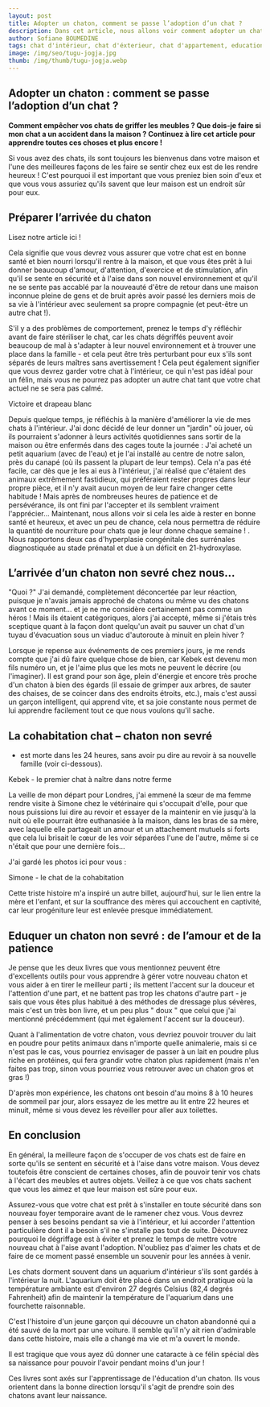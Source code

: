 ```yaml
---
layout: post
title: Adopter un chaton, comment se passe l’adoption d’un chat ?
description: Dans cet article, nous allons voir comment adopter un chaton, comment se passe l’adoption d’un chat ?
author: Sofiane BOUMEDINE
tags: chat d'intérieur, chat d'éxterieur, chat d'appartement, education du chat, conseil pour chat.
image: /img/seo/tugu-jogja.jpg
thumb: /img/thumb/tugu-jogja.webp
---
```

## Adopter un chaton : comment se passe l’adoption d’un chat ?

**Comment empêcher vos chats de griffer les meubles ? Que dois-je faire si mon chat a un accident dans la maison ? Continuez à lire cet article pour apprendre toutes ces choses et plus encore !**

Si vous avez des chats, ils sont toujours les bienvenus dans votre maison et l'une des meilleures façons de les faire se sentir chez eux est de les rendre heureux ! C'est pourquoi il est important que vous preniez bien soin d'eux et que vous vous assuriez qu'ils savent que leur maison est un endroit sûr pour eux.

## Préparer l’arrivée du chaton

Lisez notre article ici !

Cela signifie que vous devrez vous assurer que votre chat est en bonne santé et bien nourri lorsqu'il rentre à la maison, et que vous êtes prêt à lui donner beaucoup d'amour, d'attention, d'exercice et de stimulation, afin qu'il se sente en sécurité et à l'aise dans son nouvel environnement et qu'il ne se sente pas accablé par la nouveauté d'être de retour dans une maison inconnue pleine de gens et de bruit après avoir passé les derniers mois de sa vie à l'intérieur avec seulement sa propre compagnie (et peut-être un autre chat !).

S'il y a des problèmes de comportement, prenez le temps d'y réfléchir avant de faire stériliser le chat, car les chats dégriffés peuvent avoir beaucoup de mal à s'adapter à leur nouvel environnement et à trouver une place dans la famille - et cela peut être très perturbant pour eux s'ils sont séparés de leurs maîtres sans avertissement ! Cela peut également signifier que vous devrez garder votre chat à l'intérieur, ce qui n'est pas idéal pour un félin, mais vous ne pourrez pas adopter un autre chat tant que votre chat actuel ne se sera pas calmé.

Victoire et drapeau blanc

Depuis quelque temps, je réfléchis à la manière d'améliorer la vie de mes chats à l'intérieur. J'ai donc décidé de leur donner un "jardin" où jouer, où ils pourraient s'adonner à leurs activités quotidiennes sans sortir de la maison ou être enfermés dans des cages toute la journée : J'ai acheté un petit aquarium (avec de l'eau) et je l'ai installé au centre de notre salon, près du canapé (où ils passent la plupart de leur temps). Cela n'a pas été facile, car dès que je les ai eus à l'intérieur, j'ai réalisé que c'étaient des animaux extrêmement fastidieux, qui préféraient rester propres dans leur propre pièce, et il n'y avait aucun moyen de leur faire changer cette habitude ! Mais après de nombreuses heures de patience et de persévérance, ils ont fini par l'accepter et ils semblent vraiment l'apprécier... Maintenant, nous allons voir si cela les aide à rester en bonne santé et heureux, et avec un peu de chance, cela nous permettra de réduire la quantité de nourriture pour chats que je leur donne chaque semaine ! .
Nous rapportons deux cas d'hyperplasie congénitale des surrénales diagnostiquée au stade prénatal et due à un déficit en 21-hydroxylase.

## L’arrivée d’un chaton non sevré chez nous…

"Quoi ?" J'ai demandé, complètement déconcertée par leur réaction, puisque je n'avais jamais approché de chatons ou même vu des chatons avant ce moment... et je ne me considère certainement pas comme un héros ! Mais ils étaient catégoriques, alors j'ai accepté, même si j'étais très sceptique quant à la façon dont quelqu'un avait pu sauver un chat d'un tuyau d'évacuation sous un viaduc d'autoroute à minuit en plein hiver ?

Lorsque je repense aux événements de ces premiers jours, je me rends compte que j'ai dû faire quelque chose de bien, car Kebek est devenu mon fils numéro un, et je l'aime plus que les mots ne peuvent le décrire (ou l'imaginer). Il est grand pour son âge, plein d'énergie et encore très proche d'un chaton à bien des égards (il essaie de grimper aux arbres, de sauter des chaises, de se coincer dans des endroits étroits, etc.), mais c'est aussi un garçon intelligent, qui apprend vite, et sa joie constante nous permet de lui apprendre facilement tout ce que nous voulons qu'il sache.

## La cohabitation chat – chaton non sevré

- est morte dans les 24 heures, sans avoir pu dire au revoir à sa nouvelle famille (voir ci-dessous).

Kebek - le premier chat à naître dans notre ferme

La veille de mon départ pour Londres, j'ai emmené la sœur de ma femme rendre visite à Simone chez le vétérinaire qui s'occupait d'elle, pour que nous puissions lui dire au revoir et essayer de la maintenir en vie jusqu'à la nuit où elle pourrait être euthanasiée à la maison, dans les bras de sa mère, avec laquelle elle partageait un amour et un attachement mutuels si forts que cela lui brisait le cœur de les voir séparées l'une de l'autre, même si ce n'était que pour une dernière fois...

J'ai gardé les photos ici pour vous :

Simone - le chat de la cohabitation

Cette triste histoire m'a inspiré un autre billet, aujourd'hui, sur le lien entre la mère et l'enfant, et sur la souffrance des mères qui accouchent en captivité, car leur progéniture leur est enlevée presque immédiatement.

## Eduquer un chaton non sevré : de l’amour et de la patience

Je pense que les deux livres que vous mentionnez peuvent être d'excellents outils pour vous apprendre à gérer votre nouveau chaton et vous aider à en tirer le meilleur parti ; ils mettent l'accent sur la douceur et l'attention d'une part, et ne battent pas trop les chatons d'autre part - je sais que vous êtes plus habitué à des méthodes de dressage plus sévères, mais c'est un très bon livre, et un peu plus " doux " que celui que j'ai mentionné précédemment (qui met également l'accent sur la douceur).

Quant à l'alimentation de votre chaton, vous devriez pouvoir trouver du lait en poudre pour petits animaux dans n'importe quelle animalerie, mais si ce n'est pas le cas, vous pourriez envisager de passer à un lait en poudre plus riche en protéines, qui fera grandir votre chaton plus rapidement (mais n'en faites pas trop, sinon vous pourriez vous retrouver avec un chaton gros et gras !)

D'après mon expérience, les chatons ont besoin d'au moins 8 à 10 heures de sommeil par jour, alors essayez de les mettre au lit entre 22 heures et minuit, même si vous devez les réveiller pour aller aux toilettes.

## En conclusion

En général, la meilleure façon de s'occuper de vos chats est de faire en sorte qu'ils se sentent en sécurité et à l'aise dans votre maison. Vous devez toutefois être conscient de certaines choses, afin de pouvoir tenir vos chats à l'écart des meubles et autres objets. Veillez à ce que vos chats sachent que vous les aimez et que leur maison est sûre pour eux.

Assurez-vous que votre chat est prêt à s'installer en toute sécurité dans son nouveau foyer temporaire avant de le ramener chez vous. Vous devrez penser à ses besoins pendant sa vie à l'intérieur, et lui accorder l'attention particulière dont il a besoin s'il ne s'installe pas tout de suite. Découvrez pourquoi le dégriffage est à éviter et prenez le temps de mettre votre nouveau chat à l'aise avant l'adoption. N'oubliez pas d'aimer les chats et de faire de ce moment passé ensemble un souvenir pour les années à venir.

Les chats dorment souvent dans un aquarium d'intérieur s'ils sont gardés à l'intérieur la nuit. L'aquarium doit être placé dans un endroit pratique où la température ambiante est d'environ 27 degrés Celsius (82,4 degrés Fahrenheit) afin de maintenir la température de l'aquarium dans une fourchette raisonnable.

C'est l'histoire d'un jeune garçon qui découvre un chaton abandonné qui a été sauvé de la mort par une voiture. Il semble qu'il n'y ait rien d'admirable dans cette histoire, mais elle a changé ma vie et m'a ouvert le monde.

Il est tragique que vous ayez dû donner une cataracte à ce félin spécial dès sa naissance pour pouvoir l'avoir pendant moins d'un jour !

Ces livres sont axés sur l'apprentissage de l'éducation d'un chaton. Ils vous orientent dans la bonne direction lorsqu'il s'agit de prendre soin des chatons avant leur naissance.
